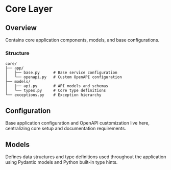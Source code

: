 # Core Layer

## Overview

Contains core application components, models, and base configurations.

### Structure

```
core/
├── app/
│   ├── base.py      # Base service configuration
│   └── openapi.py   # Custom OpenAPI configuration
├── models/
│   ├── api.py       # API models and schemas
│   └── types.py     # Core type definitions
└── exceptions.py    # Exception hierarchy
```

## Configuration

Base application configuration and OpenAPI customization live here, centralizing core setup and documentation requirements.

## Models

Defines data structures and type definitions used throughout the application using Pydantic models and Python built-in type hints.
